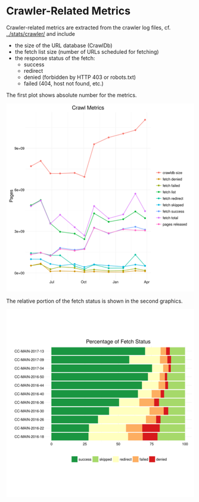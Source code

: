 Crawler-Related Metrics
=======================

Crawler-related metrics are extracted from the crawler log files, cf. [../stats/crawler/](https://github.com/commoncrawl/cc-crawl-statistics/blob/master/stats/crawler/) and include
- the size of the URL database (CrawlDb)
- the fetch list size (number of URLs scheduled for fetching)
- the response status of the fetch:
  - success
  - redirect
  - denied (forbidden by HTTP 403 or robots.txt)
  - failed (404, host not found, etc.)

The first plot shows absolute number for the metrics.

![Crawler metrics](./crawler/metrics.png)

The relative portion of the fetch status is shown in the second graphics.

![Percentage of fetch status](./crawler/fetch_status_percentage.png)
